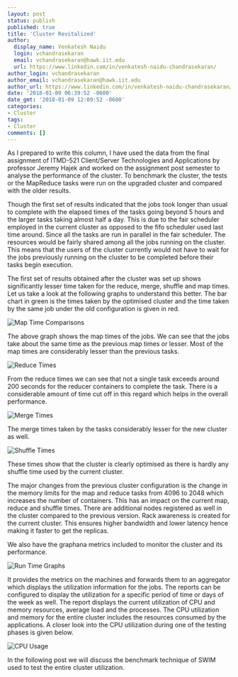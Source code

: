 ```yaml
---
layout: post
status: publish
published: true
title: 'Cluster Revitalized'
author:
  display_name: Venkatesh Naidu
  login: vchandrasekaran
  email: vchandrasekaran@hawk.iit.edu
  url: https://www.linkedin.com/in/venkatesh-naidu-chandrasekaran/
author_login: vchandrasekaran
author_email: vchandrasekaran@hawk.iit.edu
author_url: https://www.linkedin.com/in/venkatesh-naidu-chandrasekaran/
date: '2018-01-09 06:39:52 -0600'
date_gmt: '2018-01-09 12:09:52 -0600'
categories:
- Cluster
tags: 
- Cluster
comments: []
---
```


As I prepared to write this column, I have used the data from the final assignment of ITMD-521 Client/Server Technologies and Applications by professor Jeremy Hajek and worked on the assignment post semester to analyse the performance of the cluster. To benchmark the cluster, the tests or the MapReduce tasks were run on the upgraded cluster and compared with the older results. 

Though the first set of results indicated that the jobs took longer than usual to complete with the elapsed times of the tasks going beyond 5 hours and the larger tasks taking almost half a day. This is due to the fair scheduler employed in the current cluster as opposed to the fifo scheduler used last time around. Since all the tasks are run in parallel in the fair scheduler. The resources would be fairly shared among all the jobs running on the cluster. This means that the users of the cluster currently would not have to wait for the jobs previously running on the cluster to be completed before their tasks begin execution. 

The first set of results obtained after the cluster was set up shows significantly lesser time taken for the reduce, merge, shuffle and map times. Let us take a look at the following graphs to understand this better. The bar chart in green is the times taken by the optimised cluster and the time taken by the same job under the old configuration is given in red. 

![*Map Time Comparisons*](/assets/2018/01/1.png)

The above graph shows the map times of the jobs. We can see that the jobs take about the same time as the previous map times or lesser. Most of the map times are considerably lesser than the previous tasks. 

![*Reduce Times*](/assets/2018/01/2.png)

From the reduce times we can see that not a single task exceeds around 200 seconds for the reducer containers to complete the task. There is a considerable amount of time cut off in this regard which helps in the overall performance. 

![*Merge Times*](/assets/2018/01/3.png)

The merge times taken by the tasks considerably lesser for the new cluster as well. 

![*Shuffle Times*](/assets/2018/01/4.png)

These times show that the cluster is clearly optimised as there is hardly any shuffle time used by the current cluster. 

The  major changes from the previous cluster configuration is the change in the memory limits for the map and reduce tasks from 4096 to 2048 which increases the number of containers. This has an impact on the current map, reduce and shuffle times. There are additional nodes registered as well in the cluster compared to the previous version. Rack awareness is created for the current cluster. This ensures higher bandwidth and lower latency hence making it faster to get the replicas. 

We also have the graphana metrics included to monitor the cluster and its performance. 

![*Run Time Graphs*](/assets/2018/01/graphana.PNG)

It provides the metrics on the machines and forwards them to an aggregator which displays the utilization information for the jobs. The reports can be configured to display the utilization for a specific period of time or days of the week as well. 
The report displays the current utilization of CPU and memory resources, average load and the processes. The CPU utilization and memory for the entire cluster includes the resources consumed by the applications. A closer look into the CPU utilization during one of the testing phases is given below. 

![*CPU Usage*](/assets/2018/01/graphana1.PNG)

In the following post we will discuss the benchmark technique of SWIM used to test the entire cluster utilization. 
